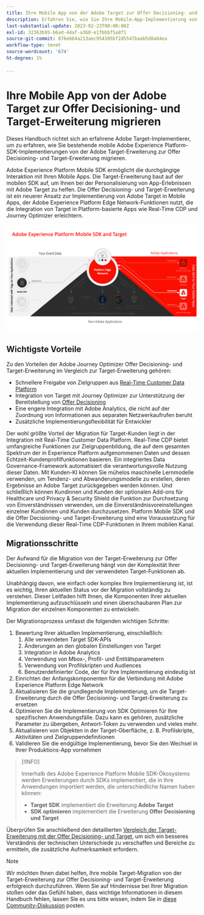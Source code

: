 ```yaml
---
title: Ihre Mobile App von der Adobe Target zur Offer Decisioning- und Target-Erweiterung migrieren
description: Erfahren Sie, wie Sie Ihre Mobile-App-Implementierung von der Adobe Target zur Offer Decisioning- und Target-Erweiterung migrieren
last-substantial-update: 2023-02-23T00:00:00Z
exl-id: 32363b95-b6ad-44af-a3b0-e1fbbbf5a8f1
source-git-commit: 876e664a213aec954105bf2d5547baab5d8a84ea
workflow-type: tm+mt
source-wordcount: '674'
ht-degree: 1%

---
```


# Ihre Mobile App von der Adobe Target zur Offer Decisioning- und Target-Erweiterung migrieren

Dieses Handbuch richtet sich an erfahrene Adobe Target-Implementierer, um zu erfahren, wie Sie bestehende mobile Adobe Experience Platform-SDK-Implementierungen von der Adobe Target-Erweiterung zur Offer Decisioning- und Target-Erweiterung migrieren.

Adobe Experience Platform Mobile SDK ermöglicht die durchgängige Interaktion mit Ihren Mobile Apps. Die Target-Erweiterung baut auf der mobilen SDK auf, um Ihnen bei der Personalisierung von App-Erlebnissen mit Adobe Target zu helfen. Die Offer Decisioning- und Target-Erweiterung ist ein neuerer Ansatz zur Implementierung von Adobe Target in Mobile Apps, der Adobe Experience Platform Edge Network-Funktionen nutzt, die die Integration von Target in Platform-basierte Apps wie Real-Time CDP und Journey Optimizer erleichtern.

![Abbildung der mobilen SDK, die über Edge Network mit der Offer Decisioning- und Target-Erweiterung eine Verbindung zu Target herstellt](assets/datacollection.png)

## Wichtigste Vorteile

Zu den Vorteilen der Adobe Journey Optimizer Offer Decisioning- und Target-Erweiterung im Vergleich zur Target-Erweiterung gehören:

* Schnellere Freigabe von Zielgruppen aus [Real-Time Customer Data Platform](https://experienceleague.adobe.com/de/docs/platform-learn/tutorials/destinations/target/next-hit-personalization)
* Integration von Target mit Journey Optimizer zur Unterstützung der Bereitstellung von [Offer Decisioning](https://experienceleague.adobe.com/de/docs/target/using/integrate/ajo/offer-decision)
* Eine engere Integration mit Adobe Analytics, die nicht auf der Zuordnung von Informationen aus separaten Netzwerkaufrufen beruht
* Zusätzliche Implementierungsflexibilität für Entwickler

Der wohl größte Vorteil der Migration für Target-Kunden liegt in der Integration mit Real-Time Customer Data Platform. Real-Time CDP bietet umfangreiche Funktionen zur Zielgruppenbildung, die auf dem gesamten Spektrum der in Experience Platform aufgenommenen Daten und dessen Echtzeit-Kundenprofilfunktionen basieren. Ein integriertes Data Governance-Framework automatisiert die verantwortungsvolle Nutzung dieser Daten. Mit Kunden-KI können Sie mühelos maschinelle Lernmodelle verwenden, um Tendenz- und Abwanderungsmodelle zu erstellen, deren Ergebnisse an Adobe Target zurückgegeben werden können. Und schließlich können Kundinnen und Kunden der optionalen Add-ons für Healthcare und Privacy &amp; Security Shield die Funktion zur Durchsetzung von Einverständnissen verwenden, um die Einverständnisvoreinstellungen einzelner Kundinnen und Kunden durchzusetzen. Platform Mobile SDK und die Offer Decisioning- und Target-Erweiterung sind eine Voraussetzung für die Verwendung dieser Real-Time CDP-Funktionen in Ihrem mobilen Kanal.

## Migrationsschritte

Der Aufwand für die Migration von der Target-Erweiterung zur Offer Decisioning- und Target-Erweiterung hängt von der Komplexität Ihrer aktuellen Implementierung und der verwendeten Target-Funktionen ab.

Unabhängig davon, wie einfach oder komplex Ihre Implementierung ist, ist es wichtig, Ihren aktuellen Status vor der Migration vollständig zu verstehen. Dieser Leitfaden hilft Ihnen, die Komponenten Ihrer aktuellen Implementierung aufzuschlüsseln und einen überschaubaren Plan zur Migration der einzelnen Komponenten zu entwickeln.

Der Migrationsprozess umfasst die folgenden wichtigen Schritte:

1. Bewertung Ihrer aktuellen Implementierung, einschließlich:
   1. Alle verwendeten Target SDK-APIs
   1. Änderungen an den globalen Einstellungen von Target
   1. Integration in Adobe Analytics
   1. Verwendung von Mbox-, Profil- und Entitätsparametern
   1. Verwendung von Profilskripten und Audiences
   1. Benutzerdefinierter Code, der für Ihre Implementierung eindeutig ist
1. Einrichten der Anfangskomponenten für die Verbindung mit Adobe Experience Platform Edge Network
1. Aktualisieren Sie die grundlegende Implementierung, um die Target-Erweiterung durch die Offer Decisioning- und Target-Erweiterung zu ersetzen
1. Optimieren Sie die Implementierung von SDK Optimieren für Ihre spezifischen Anwendungsfälle. Dazu kann es gehören, zusätzliche Parameter zu übergeben, Antwort-Token zu verwenden und vieles mehr.
1. Aktualisieren von Objekten in der Target-Oberfläche, z. B. Profilskripte, Aktivitäten und Zielgruppendefinitionen
1. Validieren Sie die endgültige Implementierung, bevor Sie den Wechsel in Ihrer Produktions-App vornehmen


>[!INFO]
>
>Innerhalb des Adobe Experience Platform Mobile SDK-Ökosystems werden Erweiterungen durch SDKs implementiert, die in Ihre Anwendungen importiert werden, die unterschiedliche Namen haben können:
>
> * **Target SDK** implementiert die Erweiterung **Adobe Target**
> * **SDK optimieren** implementiert die Erweiterung **Offer Decisioning und Target**

Überprüfen Sie anschließend den detaillierten [Vergleich der Target-Erweiterung mit der Offer Decisioning- und Target](comparison.md), um sich ein besseres Verständnis der technischen Unterschiede zu verschaffen und Bereiche zu ermitteln, die zusätzliche Aufmerksamkeit erfordern.

>[!NOTE]
>
>Wir möchten Ihnen dabei helfen, Ihre mobile Target-Migration von der Target-Erweiterung zur Offer Decisioning- und Target-Erweiterung erfolgreich durchzuführen. Wenn Sie auf Hindernisse bei Ihrer Migration stoßen oder das Gefühl haben, dass wichtige Informationen in diesem Handbuch fehlen, lassen Sie es uns bitte wissen, indem Sie in [diese Community-Diskussion](https://experienceleaguecommunities.adobe.com/t5/adobe-experience-platform-data/tutorial-discussion-migrate-adobe-target-to-mobile-sdk-on-edge/m-p/747484?profile.language=de#M625) posten.
